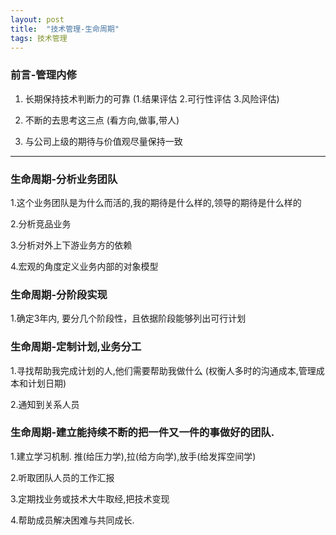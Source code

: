 ```yaml
---
layout: post
title:  "技术管理-生命周期"
tags: 技术管理
---
```


### 前言-管理内修

   1. 长期保持技术判断力的可靠 (1.结果评估 2.可行性评估 3.风险评估)
   
   2. 不断的去思考这三点 (看方向,做事,带人)
   
   3. 与公司上级的期待与价值观尽量保持一致
        
---
        
### 生命周期-分析业务团队  
    
   1.这个业务团队是为什么而活的,我的期待是什么样的,领导的期待是什么样的
   
   2.分析竞品业务
   
   3.分析对外上下游业务方的依赖
   
   4.宏观的角度定义业务内部的对象模型
    
### 生命周期-分阶段实现

   1.确定3年内, 要分几个阶段性，且依据阶段能够列出可行计划
    
### 生命周期-定制计划,业务分工

   1.寻找帮助我完成计划的人,他们需要帮助我做什么 (权衡人多时的沟通成本,管理成本和计划日期)
   
   2.通知到关系人员
    
### 生命周期-建立能持续不断的把一件又一件的事做好的团队.

   1.建立学习机制. 推(给压力学),拉(给方向学),放手(给发挥空间学)
       
   2.听取团队人员的工作汇报
       
   3.定期找业务或技术大牛取经,把技术变现
       
   4.帮助成员解决困难与共同成长.
       
